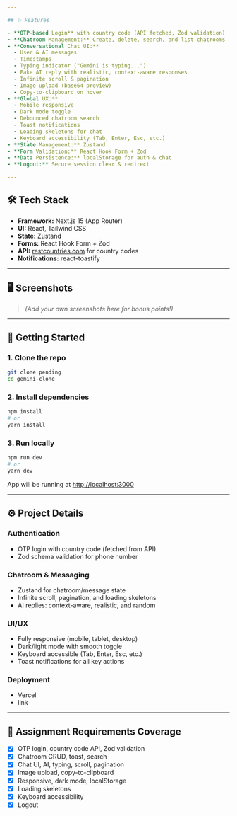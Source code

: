 ```yaml
---

## ✨ Features

- **OTP-based Login** with country code (API fetched, Zod validation)
- **Chatroom Management:** Create, delete, search, and list chatrooms
- **Conversational Chat UI:**  
  - User & AI messages  
  - Timestamps  
  - Typing indicator ("Gemini is typing...")  
  - Fake AI reply with realistic, context-aware responses  
  - Infinite scroll & pagination  
  - Image upload (base64 preview)  
  - Copy-to-clipboard on hover
- **Global UX:**  
  - Mobile responsive  
  - Dark mode toggle  
  - Debounced chatroom search  
  - Toast notifications  
  - Loading skeletons for chat  
  - Keyboard accessibility (Tab, Enter, Esc, etc.)
- **State Management:** Zustand
- **Form Validation:** React Hook Form + Zod
- **Data Persistence:** localStorage for auth & chat
- **Logout:** Secure session clear & redirect

---
```


## 🛠️ Tech Stack

- **Framework:** Next.js 15 (App Router)
- **UI:** React, Tailwind CSS
- **State:** Zustand
- **Forms:** React Hook Form + Zod
- **API:** [restcountries.com](https://restcountries.com/) for country codes
- **Notifications:** react-toastify

---

## 🖥️ Screenshots

> _(Add your own screenshots here for bonus points!)_

---

## 🏁 Getting Started

### 1. Clone the repo

```bash
git clone pending
cd gemini-clone
```

### 2. Install dependencies

```bash
npm install
# or
yarn install
```

### 3. Run locally

```bash
npm run dev
# or
yarn dev
```

App will be running at [http://localhost:3000](http://localhost:3000)

---

## ⚙️ Project Details

### **Authentication**

- OTP login with country code (fetched from API)
- Zod schema validation for phone number

### **Chatroom & Messaging**

- Zustand for chatroom/message state
- Infinite scroll, pagination, and loading skeletons
- AI replies: context-aware, realistic, and random

### **UI/UX**

- Fully responsive (mobile, tablet, desktop)
- Dark/light mode with smooth toggle
- Keyboard accessible (Tab, Enter, Esc, etc.)
- Toast notifications for all key actions

### **Deployment**

- Vercel
- link

---

## 📄 Assignment Requirements Coverage

- [x] OTP login, country code API, Zod validation
- [x] Chatroom CRUD, toast, search
- [x] Chat UI, AI, typing, scroll, pagination
- [x] Image upload, copy-to-clipboard
- [x] Responsive, dark mode, localStorage
- [x] Loading skeletons
- [x] Keyboard accessibility
- [x] Logout
